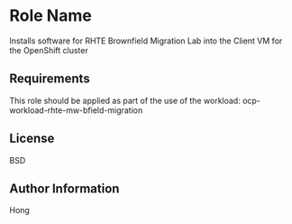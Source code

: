 Role Name
=========

Installs software for RHTE Brownfield Migration Lab into the Client VM for the OpenShift cluster

Requirements
------------

This role should be applied as part of the use of the workload: ocp-workload-rhte-mw-bfield-migration


License
-------

BSD

Author Information
------------------

Hong
